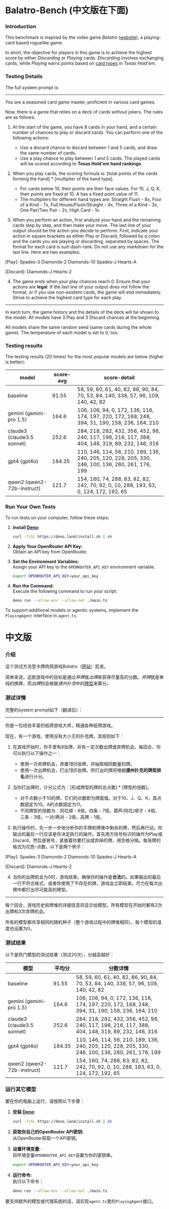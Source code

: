 # Balatro-Bench (中文版在下面)

### Introduction
This benchmark is inspired by the video game *Balatro* ([website](https://www.playbalatro.com/)), a playing-card based roguelike game.

In short, the objective for players in this game is to achieve the highest score by either *Discarding* or *Playing* cards. *Discarding* involves exchanging cards, while *Playing* earns points based on [card types](https://en.wikipedia.org/wiki/Texas_hold_%27em) in *Texas Hold'em*.

### Testing Details
The full system prompt is:

***
You are a seasoned card game master, proficient in various card games.

Now, there is a game that relies on a deck of cards without jokers. The rules are as follows:

1. At the start of the game, you have 8 cards in your hand, and a certain number of chances to play or discard cards. You can perform one of the following actions:
   - Use a discard chance to discard between 1 and 5 cards, and draw the same number of cards.
   - Use a play chance to play between 1 and 5 cards. The played cards will be scored according to **Texas Hold'em hand rankings**.

2. When you play cards, the scoring formula is: [total points of the cards forming the hand] * [multiplier of the hand type].
   - For cards below 10, their points are their face values. For 10, J, Q, K, their points are fixed at 10. A has a fixed point value of 11.
   - The multipliers for different hand types are: Straight Flush - 8x, Four of a Kind - 7x, Full House/Flush/Straight - 4x, Three of a Kind - 3x, One Pair/Two Pair - 2x, High Card - 1x.

3. When you perform an action, first analyze your hand and the remaining cards step by step, and then make your move. The last line of your output should be the action you decide to perform. First, indicate your action in square brackets as either Play or Discard, followed by a colon and the cards you are playing or discarding, separated by spaces. The format for each card is suit-dash-rank. Do not use any markdown for the last line. Here are two examples:

[Play]: Spades-3 Diamonds-2 Diamonds-10 Spades-J Hearts-A

[Discard]: Diamonds-J Hearts-2

4. The game ends when your play chances reach 0. Ensure that your actions are **legal**. If the last line of your output does not follow the format, or if you use non-existent cards, the game will end immediately. Strive to achieve the highest card type for each play.
***

In each turn, the game history and the details of the deck will be shown to the model. All models have 3 Play and 3 Discard chances at the beginning.

All models share the same random seed (same cards during the whole game). The temperature of each model is set to 0, too.


### Testing results
The testing results (20 times) for the most popular models are below (higher is better):

| model     | score-avg  | score-detail                                                                                       |
|--------|-------|----------------------------------------------------------------------------------------------|
| baseline | 91.55 | 58, 59, 60, 61, 40, 82, 86, 90, 84, 70, 53, 84, 140, 338, 57, 96, 109, 140, 42, 82            |
| gemini (gemini-pro 1.5)   | 164.6 | 106, 106, 94, 0, 172, 136, 116, 174, 197, 220, 172, 168, 248, 394, 31, 190, 158, 236, 164, 210 |
| claude3 (claude3.5 sonnet)  | 252.6 | 284, 218, 282, 432, 356, 452, 98, 240, 117, 198, 216, 117, 388, 404, 148, 319, 89, 232, 146, 316 |
| gpt4 (gpt4o)    | 184.35| 110, 146, 114, 56, 210, 189, 136, 240, 205, 120, 228, 205, 330, 246, 100, 136, 280, 261, 176, 199 |
| qwen2 (qwen2-72b-instruct)    | 121.7 | 154, 160, 74, 288, 83, 82, 82, 242, 70, 92, 0, 10, 288, 193, 63, 0, 124, 172, 192, 65             |

### Run Your Own Tests

To run tests on your computer, follow these steps:

1. **Install [Deno](https://deno.com/):**
   ```sh
   curl -fsSL https://deno.land/install.sh | sh
   ```

2. **Apply Your OpenRouter API Key:**  
   Obtain an API key from OpenRouter.

3. **Set the Environment Variables:**  
   Assign your API key to the `OPENROUTER_API_KEY` environment variable.
   ```sh
   export OPENROUTER_API_KEY=your_api_key
   ```

4. **Run the Command:**  
   Execute the following command to run your script:
   ```sh
   deno run --allow-env --allow-net ./main.ts
   ```

To support additional models or agentic systems, implement the `PlayingAgent` interface in `agent.ts`.


# 中文版

### 介绍
这个测试方法受卡牌肉鸽游戏*Balatro*（[网站](https://www.playbalatro.com/)）启发。

简单来说，这款游戏中的目标是通过*弃牌*或*出牌*来获得尽量高的分数。*弃牌*就是单纯的换牌，而*出牌*则会根据*德州扑克*中的[牌型](https://en.wikipedia.org/wiki/Texas_hold_%27em)来算分。

### 测试详情
完整的system prompt如下（翻译后）：

***
你是一位经验丰富的纸牌游戏大师，精通各种纸牌游戏。

现在，有一个游戏，使用没有大小王的扑克牌。其规则如下：

1. 在游戏开始时，你手里有8张牌，并有一定次数出牌或弃牌机会。每回合，你可以执行以下操作之一：
   - 使用一次弃牌机会，弃置1到5张牌，并抽取相同数量的牌。
   - 使用一次出牌机会，打出1到5张牌。所打出的牌将根据**德州扑克的牌型排名**进行计分。

2. 当你打出牌时，计分公式为：[形成牌型的牌的总点数] * [牌型的倍数]。
   - 对于点数小于10的牌，它们的点数即为牌面值。对于10、J、Q、K，其点数固定为10。A的点数固定为11。
   - 不同牌型的倍数为：同花顺 - 8倍，四条 - 7倍，葫芦/同花/顺子 - 4倍，三条 - 3倍，一对/两对 - 2倍，高牌 - 1倍。

3. 执行操作时，先一步一步地分析你的手牌和牌堆中剩余的牌，然后再行动。你输出的最后一行应该是你决定执行的操作。首先用方括号标识的操作为Play或Discard，然后是冒号，紧接着你要打出或弃掉的牌，用空格分隔。每张牌的格式为花色-点数。以下是两个例子：

[Play]: Spades-3 Diamonds-2 Diamonds-10 Spades-J Hearts-A

[Discard]: Diamonds-J Hearts-2

4. 当你的出牌机会为0时，游戏结束。确保你的操作是**合法**的。如果输出的最后一行不符合格式，或者你使用了不存在的牌，游戏会立即结束。尽力在每次出牌中都打出尽可能高的牌型。
***

每个回合，游戏历史和牌堆的详细信息将显示给模型。所有模型在开始时都有3次出牌和3次弃牌机会。

所有的模型都共享相同的随机种子（整个游戏过程中的牌堆相同）。每个模型的温度也设置为0。

### 测试结果
以下是热门模型的测试结果（测试20次），分越高越好：

| 模型     | 平均分  | 分数详情                                                                                       |
|--------|-------|----------------------------------------------------------------------------------------------|
| baseline | 91.55 | 58, 59, 60, 61, 40, 82, 86, 90, 84, 70, 53, 84, 140, 338, 57, 96, 109, 140, 42, 82            |
| gemini (gemini-pro 1.5)   | 164.6 | 106, 106, 94, 0, 172, 136, 116, 174, 197, 220, 172, 168, 248, 394, 31, 190, 158, 236, 164, 210 |
| claude3 (claude3.5 sonnet)  | 252.6 | 284, 218, 282, 432, 356, 452, 98, 240, 117, 198, 216, 117, 388, 404, 148, 319, 89, 232, 146, 316 |
| gpt4 (gpt4o)    | 184.35| 110, 146, 114, 56, 210, 189, 136, 240, 205, 120, 228, 205, 330, 246, 100, 136, 280, 261, 176, 199 |
| qwen2 (qwen2-72b-instruct)    | 121.7 | 154, 160, 74, 288, 83, 82, 82, 242, 70, 92, 0, 10, 288, 193, 63, 0, 124, 172, 192, 65             |

### 运行其它模型

要在你的电脑上运行，请按照以下步骤：

1. **安装 [Deno](https://deno.com/):**
   ```sh
   curl -fsSL https://deno.land/install.sh | sh
   ```

2. **获取你自己的OpenRouter API密钥:**  
   从OpenRouter获取一个API密钥。

3. **设置环境变量:**  
   将环境变量`OPENROUTER_API_KEY`设置为你的密钥串。
   ```sh
   export OPENROUTER_API_KEY=your_api_key
   ```

4. **运行命令:**  
   执行以下命令：
   ```sh
   deno run --allow-env --allow-net ./main.ts
   ```

要支持额外的模型或代理系统的话，请实现`agent.ts`里的`PlayingAgent`接口。
